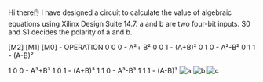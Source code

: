 Hi there✋ I have designed a circuit to calculate the value of algebraic equations using Xilinx Design Suite 14.7.
a and b are two four-bit inputs.
S0 and S1 decides the polarity of a and b.

[M2]     [M1]    [M0]    -         OPERATION
  0         0          0        -          A²+ B²
  0          0         1        -          (A+B)²
  0          1         0        -          A²-B²
  0          1         1        -          (A-B)²

  1          0         0        -          A³+B³
  1          0         1        -          (A+B)³
  1          1         0        -          A³-B³
  1          1         1        -          (A-B)³
![a](https://user-images.githubusercontent.com/91768976/208586976-fcd3f770-39be-4792-9965-d0b044a38c65.png)
![b](https://user-images.githubusercontent.com/91768976/208586977-bfbf018c-ab90-4abc-abd6-fafdc1f732dd.png)
![c](https://user-images.githubusercontent.com/91768976/208586986-6d62c963-e79b-4bcf-9cda-9b7d26c71345.png)
